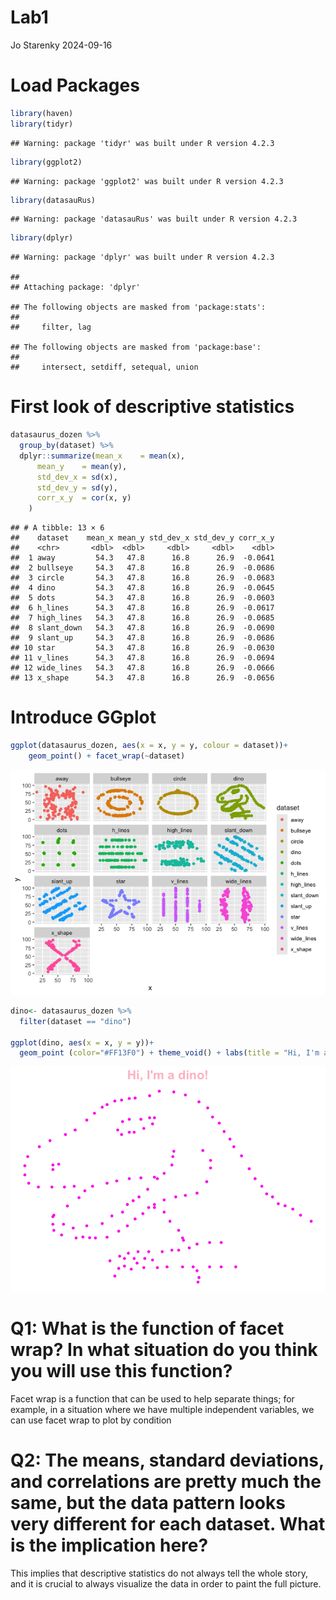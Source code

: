Lab1
================
Jo Starenky
2024-09-16

# Load Packages

``` r
library(haven)
library(tidyr)
```

    ## Warning: package 'tidyr' was built under R version 4.2.3

``` r
library(ggplot2)
```

    ## Warning: package 'ggplot2' was built under R version 4.2.3

``` r
library(datasauRus)
```

    ## Warning: package 'datasauRus' was built under R version 4.2.3

``` r
library(dplyr)
```

    ## Warning: package 'dplyr' was built under R version 4.2.3

    ## 
    ## Attaching package: 'dplyr'

    ## The following objects are masked from 'package:stats':
    ## 
    ##     filter, lag

    ## The following objects are masked from 'package:base':
    ## 
    ##     intersect, setdiff, setequal, union

# First look of descriptive statistics

``` r
datasaurus_dozen %>% 
  group_by(dataset) %>%
  dplyr::summarize(mean_x    = mean(x),
      mean_y    = mean(y),
      std_dev_x = sd(x),
      std_dev_y = sd(y),
      corr_x_y  = cor(x, y)
    )
```

    ## # A tibble: 13 × 6
    ##    dataset    mean_x mean_y std_dev_x std_dev_y corr_x_y
    ##    <chr>       <dbl>  <dbl>     <dbl>     <dbl>    <dbl>
    ##  1 away         54.3   47.8      16.8      26.9  -0.0641
    ##  2 bullseye     54.3   47.8      16.8      26.9  -0.0686
    ##  3 circle       54.3   47.8      16.8      26.9  -0.0683
    ##  4 dino         54.3   47.8      16.8      26.9  -0.0645
    ##  5 dots         54.3   47.8      16.8      26.9  -0.0603
    ##  6 h_lines      54.3   47.8      16.8      26.9  -0.0617
    ##  7 high_lines   54.3   47.8      16.8      26.9  -0.0685
    ##  8 slant_down   54.3   47.8      16.8      26.9  -0.0690
    ##  9 slant_up     54.3   47.8      16.8      26.9  -0.0686
    ## 10 star         54.3   47.8      16.8      26.9  -0.0630
    ## 11 v_lines      54.3   47.8      16.8      26.9  -0.0694
    ## 12 wide_lines   54.3   47.8      16.8      26.9  -0.0666
    ## 13 x_shape      54.3   47.8      16.8      26.9  -0.0656

# Introduce GGplot

``` r
ggplot(datasaurus_dozen, aes(x = x, y = y, colour = dataset))+
    geom_point() + facet_wrap(~dataset)
```

![](Lab1_files/figure-gfm/unnamed-chunk-3-1.png)<!-- -->

``` r
dino<- datasaurus_dozen %>%
  filter(dataset == "dino")

ggplot(dino, aes(x = x, y = y))+
  geom_point (color="#FF13F0") + theme_void() + labs(title = "Hi, I'm a dino!") + theme(plot.title = element_text(hjust = 0.5, face = "bold", size = 20, color = "pink"))
```

![](Lab1_files/figure-gfm/unnamed-chunk-3-2.png)<!-- -->

# Q1: What is the function of facet wrap? In what situation do you think you will use this function?

Facet wrap is a function that can be used to help separate things; for
example, in a situation where we have multiple independent variables, we
can use facet wrap to plot by condition

# Q2: The means, standard deviations, and correlations are pretty much the same, but the data pattern looks very different for each dataset. What is the implication here?

This implies that descriptive statistics do not always tell the whole
story, and it is crucial to always visualize the data in order to paint
the full picture.
